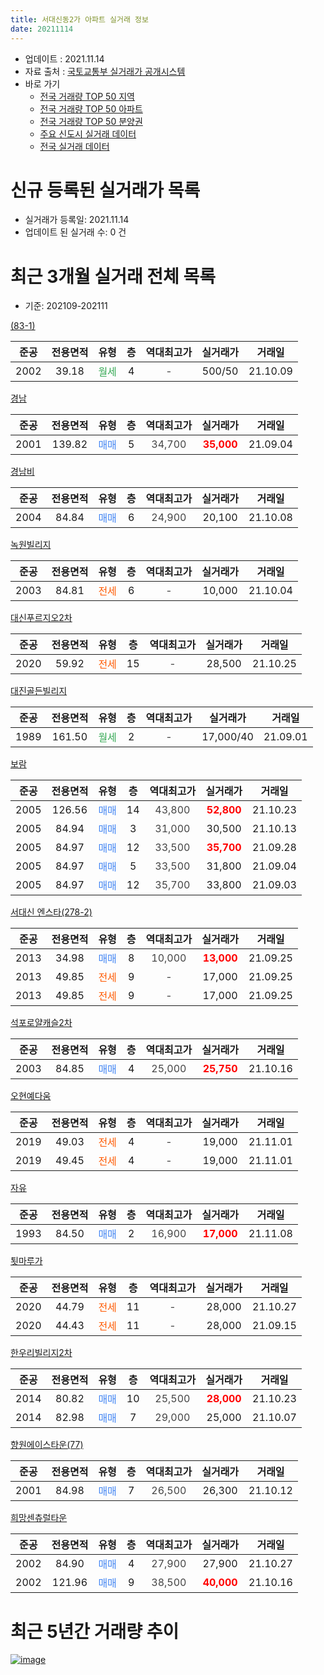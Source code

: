 ```yaml
---
title: 서대신동2가 아파트 실거래 정보
date: 20211114
---
```


* 업데이트 : 2021.11.14
* 자료 출처 : [국토교통부 실거래가 공개시스템](http://rt.molit.go.kr)
* 바로 가기
    * [전국 거래량 TOP 50 지역](https://apt-info.github.io/apt-trade-info/tr)
    * [전국 거래량 TOP 50 아파트](https://apt-info.github.io/apt-trade-info/ta)
    * [전국 거래량 TOP 50 분양권](https://apt-info.github.io/apt-trade-info/tb)
    * [주요 신도시 실거래 데이터](https://apt-info.github.io/apt-trade-info/newtown)
    * [전국 실거래 데이터](https://apt-info.github.io/apt-trade-info/all)



<script async src="https://pagead2.googlesyndication.com/pagead/js/adsbygoogle.js"></script>
<!-- 기본광고 -->
<ins class="adsbygoogle"
     style="display:block"
     data-ad-client="ca-pub-1142216861245946"
     data-ad-slot="4805727019"
     data-ad-format="auto"
     data-full-width-responsive="true"></ins>
<script>
     (adsbygoogle = window.adsbygoogle || []).push({});
</script>


# 신규 등록된 실거래가 목록

* 실거래가 등록일: 2021.11.14
* 업데이트 된 실거래 수: 0 건




<script async src="https://pagead2.googlesyndication.com/pagead/js/adsbygoogle.js"></script>
<!-- 기본광고 -->
<ins class="adsbygoogle"
     style="display:block"
     data-ad-client="ca-pub-1142216861245946"
     data-ad-slot="4805727019"
     data-ad-format="auto"
     data-full-width-responsive="true"></ins>
<script>
     (adsbygoogle = window.adsbygoogle || []).push({});
</script>


# 최근 3개월 실거래 전체 목록
* 기준: 202109-202111


[(83-1)](https://search.naver.com/search.naver?query=%2883-1%29)

|준공|전용면적|유형|층|역대최고가|실거래가|거래일|
|:---:|:---:|:---:|:---:|:---:|:---:|:---:|
|2002|39.18|<span style="color:#34A853">월세</span>|4|<span style="color:#444444">-</span>|500/50|21.10.09|

[경남](https://search.naver.com/search.naver?query=%EA%B2%BD%EB%82%A8)

|준공|전용면적|유형|층|역대최고가|실거래가|거래일|
|:---:|:---:|:---:|:---:|:---:|:---:|:---:|
|2001|139.82|<span style="color:#4285F3">매매</span>|5|<span style="color:#444444">34,700</span>|<b><span style="color:#FF0000">35,000</span></b>|21.09.04|

[경남비](https://search.naver.com/search.naver?query=%EA%B2%BD%EB%82%A8%EB%B9%84)

|준공|전용면적|유형|층|역대최고가|실거래가|거래일|
|:---:|:---:|:---:|:---:|:---:|:---:|:---:|
|2004|84.84|<span style="color:#4285F3">매매</span>|6|<span style="color:#444444">24,900</span>|20,100|21.10.08|

[녹원빌리지](https://search.naver.com/search.naver?query=%EB%85%B9%EC%9B%90%EB%B9%8C%EB%A6%AC%EC%A7%80)

|준공|전용면적|유형|층|역대최고가|실거래가|거래일|
|:---:|:---:|:---:|:---:|:---:|:---:|:---:|
|2003|84.81|<span style="color:#FF5A00">전세</span>|6|<span style="color:#444444">-</span>|10,000|21.10.04|

[대신푸르지오2차](https://search.naver.com/search.naver?query=%EB%8C%80%EC%8B%A0%ED%91%B8%EB%A5%B4%EC%A7%80%EC%98%A42%EC%B0%A8)

|준공|전용면적|유형|층|역대최고가|실거래가|거래일|
|:---:|:---:|:---:|:---:|:---:|:---:|:---:|
|2020|59.92|<span style="color:#FF5A00">전세</span>|15|<span style="color:#444444">-</span>|28,500|21.10.25|

[대진골든빌리지](https://search.naver.com/search.naver?query=%EB%8C%80%EC%A7%84%EA%B3%A8%EB%93%A0%EB%B9%8C%EB%A6%AC%EC%A7%80)

|준공|전용면적|유형|층|역대최고가|실거래가|거래일|
|:---:|:---:|:---:|:---:|:---:|:---:|:---:|
|1989|161.50|<span style="color:#34A853">월세</span>|2|<span style="color:#444444">-</span>|17,000/40|21.09.01|

[보람](https://search.naver.com/search.naver?query=%EB%B3%B4%EB%9E%8C)

|준공|전용면적|유형|층|역대최고가|실거래가|거래일|
|:---:|:---:|:---:|:---:|:---:|:---:|:---:|
|2005|126.56|<span style="color:#4285F3">매매</span>|14|<span style="color:#444444">43,800</span>|<b><span style="color:#FF0000">52,800</span></b>|21.10.23|
|2005|84.94|<span style="color:#4285F3">매매</span>|3|<span style="color:#444444">31,000</span>|30,500|21.10.13|
|2005|84.97|<span style="color:#4285F3">매매</span>|12|<span style="color:#444444">33,500</span>|<b><span style="color:#FF0000">35,700</span></b>|21.09.28|
|2005|84.97|<span style="color:#4285F3">매매</span>|5|<span style="color:#444444">33,500</span>|31,800|21.09.04|
|2005|84.97|<span style="color:#4285F3">매매</span>|12|<span style="color:#444444">35,700</span>|33,800|21.09.03|

[서대신 엔스타(278-2)](https://search.naver.com/search.naver?query=%EC%84%9C%EB%8C%80%EC%8B%A0+%EC%97%94%EC%8A%A4%ED%83%80%28278-2%29)

|준공|전용면적|유형|층|역대최고가|실거래가|거래일|
|:---:|:---:|:---:|:---:|:---:|:---:|:---:|
|2013|34.98|<span style="color:#4285F3">매매</span>|8|<span style="color:#444444">10,000</span>|<b><span style="color:#FF0000">13,000</span></b>|21.09.25|
|2013|49.85|<span style="color:#FF5A00">전세</span>|9|<span style="color:#444444">-</span>|17,000|21.09.25|
|2013|49.85|<span style="color:#FF5A00">전세</span>|9|<span style="color:#444444">-</span>|17,000|21.09.25|

[석포로얄캐슬2차](https://search.naver.com/search.naver?query=%EC%84%9D%ED%8F%AC%EB%A1%9C%EC%96%84%EC%BA%90%EC%8A%AC2%EC%B0%A8)

|준공|전용면적|유형|층|역대최고가|실거래가|거래일|
|:---:|:---:|:---:|:---:|:---:|:---:|:---:|
|2003|84.85|<span style="color:#4285F3">매매</span>|4|<span style="color:#444444">25,000</span>|<b><span style="color:#FF0000">25,750</span></b>|21.10.16|

[오현예다움](https://search.naver.com/search.naver?query=%EC%98%A4%ED%98%84%EC%98%88%EB%8B%A4%EC%9B%80)

|준공|전용면적|유형|층|역대최고가|실거래가|거래일|
|:---:|:---:|:---:|:---:|:---:|:---:|:---:|
|2019|49.03|<span style="color:#FF5A00">전세</span>|4|<span style="color:#444444">-</span>|19,000|21.11.01|
|2019|49.45|<span style="color:#FF5A00">전세</span>|4|<span style="color:#444444">-</span>|19,000|21.11.01|

[자유](https://search.naver.com/search.naver?query=%EC%9E%90%EC%9C%A0)

|준공|전용면적|유형|층|역대최고가|실거래가|거래일|
|:---:|:---:|:---:|:---:|:---:|:---:|:---:|
|1993|84.50|<span style="color:#4285F3">매매</span>|2|<span style="color:#444444">16,900</span>|<b><span style="color:#FF0000">17,000</span></b>|21.11.08|

[툇마루가](https://search.naver.com/search.naver?query=%ED%88%87%EB%A7%88%EB%A3%A8%EA%B0%80)

|준공|전용면적|유형|층|역대최고가|실거래가|거래일|
|:---:|:---:|:---:|:---:|:---:|:---:|:---:|
|2020|44.79|<span style="color:#FF5A00">전세</span>|11|<span style="color:#444444">-</span>|28,000|21.10.27|
|2020|44.43|<span style="color:#FF5A00">전세</span>|11|<span style="color:#444444">-</span>|28,000|21.09.15|

[한우리빌리지2차](https://search.naver.com/search.naver?query=%ED%95%9C%EC%9A%B0%EB%A6%AC%EB%B9%8C%EB%A6%AC%EC%A7%802%EC%B0%A8)

|준공|전용면적|유형|층|역대최고가|실거래가|거래일|
|:---:|:---:|:---:|:---:|:---:|:---:|:---:|
|2014|80.82|<span style="color:#4285F3">매매</span>|10|<span style="color:#444444">25,500</span>|<b><span style="color:#FF0000">28,000</span></b>|21.10.23|
|2014|82.98|<span style="color:#4285F3">매매</span>|7|<span style="color:#444444">29,000</span>|25,000|21.10.07|

[향원에이스타운(77)](https://search.naver.com/search.naver?query=%ED%96%A5%EC%9B%90%EC%97%90%EC%9D%B4%EC%8A%A4%ED%83%80%EC%9A%B4%2877%29)

|준공|전용면적|유형|층|역대최고가|실거래가|거래일|
|:---:|:---:|:---:|:---:|:---:|:---:|:---:|
|2001|84.98|<span style="color:#4285F3">매매</span>|7|<span style="color:#444444">26,500</span>|26,300|21.10.12|

[희망센츄럴타운](https://search.naver.com/search.naver?query=%ED%9D%AC%EB%A7%9D%EC%84%BC%EC%B8%84%EB%9F%B4%ED%83%80%EC%9A%B4)

|준공|전용면적|유형|층|역대최고가|실거래가|거래일|
|:---:|:---:|:---:|:---:|:---:|:---:|:---:|
|2002|84.90|<span style="color:#4285F3">매매</span>|4|<span style="color:#444444">27,900</span>|27,900|21.10.27|
|2002|121.96|<span style="color:#4285F3">매매</span>|9|<span style="color:#444444">38,500</span>|<b><span style="color:#FF0000">40,000</span></b>|21.10.16|



<script async src="https://pagead2.googlesyndication.com/pagead/js/adsbygoogle.js"></script>
<!-- 기본광고 -->
<ins class="adsbygoogle"
     style="display:block"
     data-ad-client="ca-pub-1142216861245946"
     data-ad-slot="4805727019"
     data-ad-format="auto"
     data-full-width-responsive="true"></ins>
<script>
     (adsbygoogle = window.adsbygoogle || []).push({});
</script>


# 최근 5년간 거래량 추이


<div style="width:100%;">
    <canvas id="deal_progress" height="200"></canvas>
</div>

<script>
new Chart(document.getElementById("deal_progress"), {
    type: 'line',
    data: {
        labels: ['16.01','16.02','16.03','16.04','16.05','16.06','16.07','16.08','16.09','16.10','16.11','16.12','17.01','17.02','17.03','17.04','17.05','17.06','17.07','17.08','17.09','17.10','17.11','17.12','18.01','18.02','18.03','18.04','18.05','18.06','18.07','18.08','18.09','18.10','18.11','18.12','19.01','19.02','19.03','19.04','19.05','19.06','19.07','19.08','19.09','19.10','19.11','19.12','20.01','20.02','20.03','20.04','20.05','20.06','20.07','20.08','20.09','20.10','20.11','20.12','21.01','21.02','21.03','21.04','21.05','21.06','21.07','21.08','21.09','21.10','21.11'],
        datasets: [{
            label: '매매/분양권',
            data: [2,6,4,4,4,7,14,6,6,9,10,2,1,4,5,9,5,4,5,161,45,18,23,16,12,10,6,8,9,12,7,5,7,8,8,5,10,5,6,7,3,3,7,8,13,12,58,38,12,8,9,19,62,27,20,15,24,29,12,21,3,1,7,6,13,7,7,5,5,9,1],
            borderColor: "rgba(66, 133, 243, 1)",
            backgroundColor: "rgba(66, 133, 243, 0.05)",
            borderWidth: 1,
            pointRadius: 0,
            fill: false,
            lineTension: 0
        },{
            label: '전/월세',
            data: [1,2,3,1,0,1,2,1,2,0,2,2,1,4,3,3,2,4,0,2,2,1,1,3,0,5,3,0,0,4,0,3,0,2,3,1,0,3,1,3,3,3,2,0,2,6,3,3,0,2,0,2,0,3,1,2,3,2,1,2,2,5,4,1,11,7,2,2,4,4,2],
            borderColor: "rgba(255, 90, 0, 1)",
            backgroundColor: "rgba(255, 90, 0, 0.05)",
            borderWidth: 1,
            pointRadius: 0,
            fill: false,
            lineTension: 0
        },{
            label: '합계',
            data: [3,8,7,5,4,8,16,7,8,9,12,4,2,8,8,12,7,8,5,163,47,19,24,19,12,15,9,8,9,16,7,8,7,10,11,6,10,8,7,10,6,6,9,8,15,18,61,41,12,10,9,21,62,30,21,17,27,31,13,23,5,6,11,7,24,14,9,7,9,13,3],
            borderColor: "rgba(0, 0, 0, 1)",
            backgroundColor: "rgba(0, 0, 0, 0.03)",
            borderWidth: 0.1,
            pointRadius: 0,
            fill: true,
            lineTension: 0
        }
        ]
    },
    options: {
        responsive: true,
        title: {
            display: false
        },
        tooltips: {
            mode: 'index',
            intersect: false
        },
        hover: {
            mode: 'nearest',
            intersect: true
        },
        scales: {
            xAxes: [{
                display: true,
                scaleLabel: {
                    display: true,
                    labelString: '년/월'
                }
            }],
            yAxes: [{
                display: true,
                ticks: {
                    suggestedMin: 0,
                },
                scaleLabel: {
                    display: true,
                    labelString: '실거래 수'
                }
            }]
        }
    }
});

</script>


[![image](https://apt-info.github.io/images/2020-01-03-apt-trade-info/1024x500.png)](https://play.google.com/store/apps/details?id=com.aptinfo.apttradeinfo)

